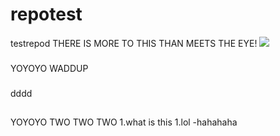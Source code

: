 # repotest
testrepod
THERE IS MORE TO THIS THAN MEETS THE EYE!
![]({{site.baseurl}}/http://cdn2-www.dogtime.com/assets/uploads/gallery/30-impossibly-cute-puppies/impossibly-cute-puppy-8.jpg)
###
YOYOYO WADDUP
###

dddd

##
YOYOYO TWO TWO TWO
1.what is this
1.lol
-hahahaha

